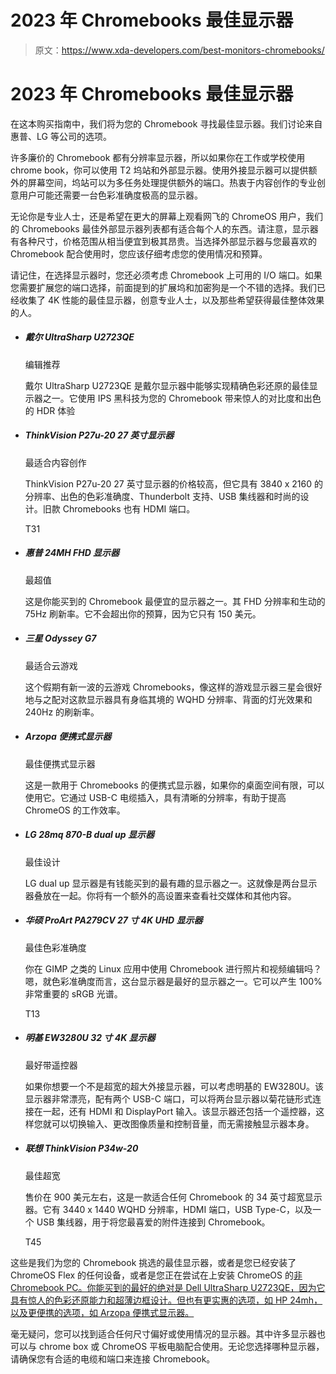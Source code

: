 # 2023 年 Chromebooks 最佳显示器

> 原文：<https://www.xda-developers.com/best-monitors-chromebooks/>

# 2023 年 Chromebooks 最佳显示器

在这本购买指南中，我们将为您的 Chromebook 寻找最佳显示器。我们讨论来自惠普、LG 等公司的选项。

许多廉价的 Chromebook 都有分辨率显示器，所以如果你在工作或学校使用 chrome book，你可以使用 T2 坞站和外部显示器。使用外接显示器可以提供额外的屏幕空间，坞站可以为多任务处理提供额外的端口。热衷于内容创作的专业创意用户可能还需要一台色彩准确度极高的显示器。

无论你是专业人士，还是希望在更大的屏幕上观看网飞的 ChromeOS 用户，我们的 Chromebooks 最佳外部显示器列表都有适合每个人的东西。请注意，显示器有各种尺寸，价格范围从相当便宜到极其昂贵。当选择外部显示器与您最喜欢的 Chromebook 配合使用时，您应该仔细考虑您的使用情况和预算。

请记住，在选择显示器时，您还必须考虑 Chromebook 上可用的 I/O 端口。如果您需要扩展您的端口选择，前面提到的扩展坞和加密狗是一个不错的选择。我们已经收集了 4K 性能的最佳显示器，创意专业人士，以及那些希望获得最佳整体效果的人。

*   ##### 戴尔 UltraSharp U2723QE

    编辑推荐

    戴尔 UltraSharp U2723QE 是戴尔显示器中能够实现精确色彩还原的最佳显示器之一。它使用 IPS 黑科技为您的 Chromebook 带来惊人的对比度和出色的 HDR 体验

*   ##### ThinkVision P27u-20 27 英寸显示器

    最适合内容创作

    ThinkVision P27u-20 27 英寸显示器的价格较高，但它具有 3840 x 2160 的分辨率、出色的色彩准确度、Thunderbolt 支持、USB 集线器和时尚的设计。旧款 Chromebooks 也有 HDMI 端口。

    T31
*   ##### 惠普 24MH FHD 显示器

    最超值

    这是你能买到的 Chromebook 最便宜的显示器之一。其 FHD 分辨率和生动的 75Hz 刷新率。它不会超出你的预算，因为它只有 150 美元。

*   ##### 三星 Odyssey G7

    最适合云游戏

    这个假期有新一波的云游戏 Chromebooks，像这样的游戏显示器三星会很好地与之配对这款显示器具有身临其境的 WQHD 分辨率、背面的灯光效果和 240Hz 的刷新率。

*   ##### Arzopa 便携式显示器

    最佳便携式显示器

    这是一款用于 Chromebooks 的便携式显示器，如果你的桌面空间有限，可以使用它。它通过 USB-C 电缆插入，具有清晰的分辨率，有助于提高 ChromeOS 的工作效率。

*   ##### LG 28mq 870-B dual up 显示器

    最佳设计

    LG dual up 显示器是有钱能买到的最有趣的显示器之一。这就像是两台显示器叠放在一起。你将有一个额外的高设置来查看社交媒体和其他内容。

*   ##### 华硕 ProArt PA279CV 27 寸 4K UHD 显示器

    最佳色彩准确度

    你在 GIMP 之类的 Linux 应用中使用 Chromebook 进行照片和视频编辑吗？嗯，就色彩准确度而言，这台显示器是最好的显示器之一。它可以产生 100%非常重要的 sRGB 光谱。

    T13
*   ##### 明基 EW3280U 32 寸 4K 显示器

    最好带遥控器

    如果你想要一个不是超宽的超大外接显示器，可以考虑明基的 EW3280U。该显示器非常漂亮，配有两个 USB-C 端口，可以将两台显示器以菊花链形式连接在一起，还有 HDMI 和 DisplayPort 输入。该显示器还包括一个遥控器，这样您就可以切换输入、更改图像质量和控制音量，而无需接触显示器本身。

*   ##### 联想 ThinkVision P34w-20

    最佳超宽

    售价在 900 美元左右，这是一款适合任何 Chromebook 的 34 英寸超宽显示器。它有 3440 x 1440 WQHD 分辨率，HDMI 端口，USB Type-C，以及一个 USB 集线器，用于将您最喜爱的附件连接到 Chromebook。

    T45

这些是我们为您的 Chromebook 挑选的最佳显示器，或者是您已经安装了 ChromeOS Flex 的任何设备，或者是您正在尝试在上安装 ChromeOS 的[非 Chromebook PC。你能买到的最好的绝对是 Dell UltraSharp U2723QE，因为它具有惊人的色彩还原能力和超薄边框设计。但也有更实惠的选项，如 HP 24mh，以及更便携的选项，如 Arzopa 便携式显示器。](https://www.xda-developers.com/install-chrome-os-non-chromebook-pc-tablet/)

毫无疑问，您可以找到适合任何尺寸偏好或使用情况的显示器。其中许多显示器也可以与 chrome box 或 ChromeOS 平板电脑配合使用。无论您选择哪种显示器，请确保您有合适的电缆和端口来连接 Chromebook。